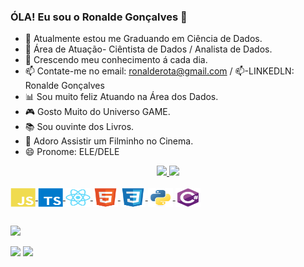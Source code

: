 ###  ÓLA! Eu sou o Ronalde Gonçalves 👋

- 🔭  Atualmente estou me Graduando em Ciência de Dados.
- 👔  Área de Atuação- Ciêntista de Dados / Analista de Dados.
- 🌱  Crescendo meu conhecimento á cada dia.
- 📫  Contate-me no email: ronalderota@gmail.com / 📫-LINKEDLN: Ronalde Gonçalves
- 📊  Sou muito feliz Atuando na Área dos Dados.
- 🎮  Gosto Muito do Universo GAME.
- 📚  Sou ouvinte dos Livros.
- 🍿  Adoro Assistir um Filminho no Cinema.
- 😄 Pronome: ELE/DELE


<div align="center">
  <a href="https://github.com/Ronalde-web">
  <img height="180em" src="https://github-readme-stats.vercel.app/api?username=Ronalde-web&show_icons=true&theme=dark&include_all_commits=true&count_private=true"/>
  <img height="180em" src="https://github-readme-stats.vercel.app/api/top-langs/?username=Ronalde-web&layout=compact&langs_count=7&theme=dark"/>
</div>
  
  <div style="display: inline_block"><br>
  <img align="center" alt="Rafa-Js" height="30" width="40" src="https://raw.githubusercontent.com/devicons/devicon/master/icons/javascript/javascript-plain.svg">
  <img align="center" alt="Rafa-Ts" height="30" width="40" src="https://raw.githubusercontent.com/devicons/devicon/master/icons/typescript/typescript-plain.svg">
  <img align="center" alt="Rafa-React" height="30" width="40" src="https://raw.githubusercontent.com/devicons/devicon/master/icons/react/react-original.svg">
  <img align="center" alt="Rafa-HTML" height="30" width="40" src="https://raw.githubusercontent.com/devicons/devicon/master/icons/html5/html5-original.svg">
  <img align="center" alt="Rafa-CSS" height="30" width="40" src="https://raw.githubusercontent.com/devicons/devicon/master/icons/css3/css3-original.svg">
  <img align="center" alt="Rafa-Python" height="30" width="40" src="https://raw.githubusercontent.com/devicons/devicon/master/icons/python/python-original.svg">
  <img align="center" alt="Rafa-Csharp" height="30" width="40" src="https://raw.githubusercontent.com/devicons/devicon/master/icons/csharp/csharp-original.svg">
</div>
  
  ##
  
  <div> 
  <a href="https://instagram.com/ronaldegoncalvess" target="_blank"><img src="https://img.shields.io/badge/-Instagram-%23E4405F?style=for-the-badge&logo=instagram&logoColor=white" target="_blank"></a>
 

  <a href = "mailto:ronalderota@gmail.com"><img src="https://img.shields.io/badge/-Gmail-%23333?style=for-the-badge&logo=gmail&logoColor=white" target="_blank"></a>
  <a href="https://www.linkedin.com/in/ronalde-gonçalves-953b65206" target="_blank"><img src="https://img.shields.io/badge/-LinkedIn-%230077B5?style=for-the-badge&logo=linkedin&logoColor=white" target="_blank"></a> 
 
</div>
